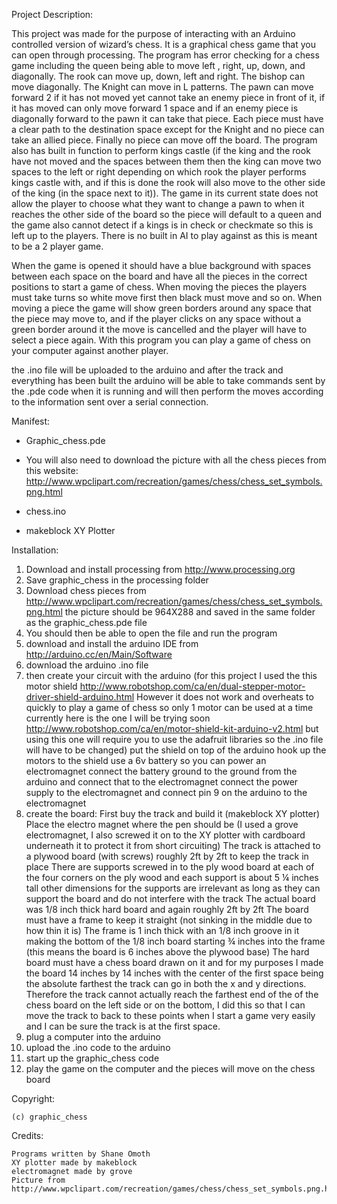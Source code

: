 Project Description:

  This project was made for the purpose of interacting with an Arduino controlled version of wizard’s chess. It is a graphical chess game that you can open through processing. The program has error checking for a chess game including the queen being able to move left , right, up, down, and diagonally. The rook can move up, down, left and right. The bishop can move diagonally. The Knight can move in L patterns. The pawn can move forward 2 if it has not moved yet cannot take an enemy piece in front of it, if it has moved can only move forward 1 space and if an enemy piece is diagonally forward to the pawn it can take that piece. Each piece must have a clear path to the destination space except for the Knight and no piece can take an allied piece. Finally no piece can move off the board. The program also has built in function to perform kings castle (if the king and the rook have not moved and the spaces between them then the king can move two spaces to the left or right depending on which rook the player performs kings castle with, and if this is done the rook will also move to the other side of the king (in the space next to it)). The game in its current state does not allow the player to choose what they want to change a pawn to when it reaches the other side of the board so the piece will default to a queen and the game also cannot detect if a kings is in check or checkmate so this is left up to the players. There is no built in AI to play against as this is meant to be a 2 player game.
  
  When the game is opened it should have a blue background with spaces between each space on the board and have all the pieces in the correct positions to start a game of chess. When moving the pieces the players must take turns so white move first then black must move and so on. When moving a piece the game will show green borders around any space that the piece may move to, and if the player clicks on any space without a green border around it the move is cancelled and the player will have to select a piece again. With this program you can play a game of chess on your computer against another player.
  
  the .ino file will be uploaded to the arduino and after the track and everything has been built the arduino will be able to take commands sent by the .pde code when it is running and will then perform the moves according to the information sent over a serial connection.
  
Manifest:

  -	Graphic_chess.pde
  
  -	You will also need to download the picture with all the chess pieces from this website:
  http://www.wpclipart.com/recreation/games/chess/chess_set_symbols.png.html 
  
  -	chess.ino
  
  -	makeblock XY Plotter

Installation:

  1.	Download and install processing from http://www.processing.org 
  2.	Save graphic_chess in the processing folder
  3.	Download chess pieces from http://www.wpclipart.com/recreation/games/chess/chess_set_symbols.png.html the picture 		should   be 964X288 and saved in the same folder as the graphic_chess.pde file
  4.	You should then be able to open the file and run the program
  5.	download and install the arduino IDE from http://arduino.cc/en/Main/Software
  6.	download the arduino .ino file
  7.	then create your circuit with the arduino (for this project I used the this motor shield http://www.robotshop.com/ca/en/dual-stepper-motor-driver-shield-arduino.html However it does not work and overheats to quickly to play a game of chess so only 1 motor can be used at a time currently here is the one I will be trying soon http://www.robotshop.com/ca/en/motor-shield-kit-arduino-v2.html but using this one will require you to use the adafruit libraries so the .ino file will have to be changed) put the shield on top of the arduino hook up the motors to the shield use a 6v battery so you can power an electromagnet connect the battery ground to the ground from the arduino and connect that to the electromagnet connect the power supply to the electromagnet and connect pin 9 on the arduino to the electromagnet
  8.	create the board:
  	First buy the track and build it (makeblock XY plotter)
	Place the electro magnet where the pen should be (I used a grove electromagnet, I also screwed it on to the XY plotter with cardboard underneath it to protect it from short circuiting)
	The track is attached to a plywood board (with screws) roughly 2ft by 2ft to keep the track in place
	There are supports screwed in to the ply wood board at each of the four corners on the ply wood and each support is about 5 ¼ inches tall other dimensions for the supports are irrelevant as long as they can support the board and do not interfere with the track
	The actual board was 1/8 inch thick hard board and again roughly 2ft by 2ft 
	The board must have a frame to keep it straight (not sinking in the middle due to how thin it is)
	The frame is 1 inch thick with an 1/8 inch groove in it making the bottom of the 1/8 inch board starting ¾ inches into the frame (this means the board is 6 inches above the plywood base)
	The hard board must have a chess board drawn on it and for my purposes I made the board 14 inches by 14 inches with the center of the first space being the absolute farthest the track can go in both the x and y directions. Therefore the track cannot actually reach the farthest end of the of the chess board on the left side or on the bottom, I did this so that I can move the track to back to these points when I start a game very easily and I can be sure the track is at the first space.
  9. plug a computer into the arduino
  10. upload the .ino code to the arduino
  11. start up the graphic_chess code 
  12. play the game on the computer and the pieces will move on the chess board



Copyright:

	(c) graphic_chess

Credits: 

	Programs written by Shane Omoth
	XY plotter made by makeblock
	electromagnet made by grove
	Picture from http://www.wpclipart.com/recreation/games/chess/chess_set_symbols.png.html  

